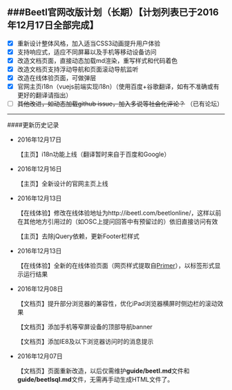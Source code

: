 ###Beetl官网改版计划（长期）【计划列表已于2016年12月17日全部完成】
---
- [x] 重新设计整体风格，加入适当CSS3动画提升用户体验
- [x] 支持响应式，适应不同屏幕以及手机等移动设备访问
- [x] 改造文档页面，直接动态加载md渲染，重写样式和代码着色
- [x] 改造文档页支持浮动导航和页面滚动导航监听
- [x] 改造在线体验页面，可做弹层
- [x] 官网主页i18n（vuejs前端实现i18n）（使用百度+谷歌翻译，如有不准确或有更好的翻译请指出）
- [ ] ~~其他改进，如动态加载github issue，加入多说等社会化评论？~~ （已有论坛）

---

####更新历史记录

-   2016年12月17日

    【主页】i18n功能上线（翻译暂时来自于百度和Google）

-   2016年12月16日

    【主页】全新设计的官网主页上线

-   2016年12月13日

    【在线体验】修改在线体验地址为http://ibeetl.com/beetlonline/，这样以前在其他地方引用过的（如OSC上提问回答中有预留过的）依旧直接访问有效

    【主页】去除jQuery依赖，更新Footer栏样式


-   2016年12月13日

    【在线体验】全新的在线体验页面（网页样式提取自[Primer](https://github.com/primer/primer-css)），以标签形式显示运行结果

-   2016年12月08日

    【文档页】提升部分浏览器的兼容性，优化iPad浏览器横屏时侧边栏的滚动效果

    【文档页】添加手机等窄屏设备的顶部导航banner

    【文档页】添加IE8及以下浏览器访问时的消息提示

-   2016年12月07日

    【文档页】页面重新改造，以后仅需维护**guide/beetl.md**文件和**guide/beetlsql.md**文件，无需再手动生成HTML文件了。